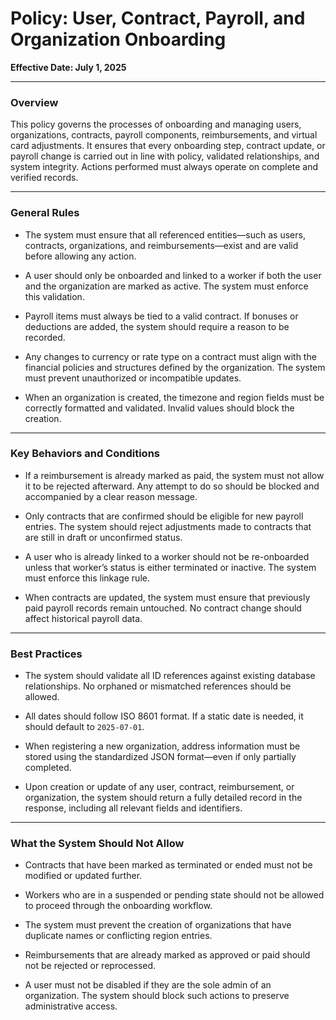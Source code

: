 # Policy: User, Contract, Payroll, and Organization Onboarding

**Effective Date: July 1, 2025**

---

### Overview

This policy governs the processes of onboarding and managing users, organizations, contracts, payroll components, reimbursements, and virtual card adjustments. It ensures that every onboarding step, contract update, or payroll change is carried out in line with policy, validated relationships, and system integrity. Actions performed must always operate on complete and verified records.

---

### General Rules

- The system must ensure that all referenced entities—such as users, contracts, organizations, and reimbursements—exist and are valid before allowing any action.

- A user should only be onboarded and linked to a worker if both the user and the organization are marked as active. The system must enforce this validation.

- Payroll items must always be tied to a valid contract. If bonuses or deductions are added, the system should require a reason to be recorded.

- Any changes to currency or rate type on a contract must align with the financial policies and structures defined by the organization. The system must prevent unauthorized or incompatible updates.

- When an organization is created, the timezone and region fields must be correctly formatted and validated. Invalid values should block the creation.

---

### Key Behaviors and Conditions

- If a reimbursement is already marked as paid, the system must not allow it to be rejected afterward. Any attempt to do so should be blocked and accompanied by a clear reason message.

- Only contracts that are confirmed should be eligible for new payroll entries. The system should reject adjustments made to contracts that are still in draft or unconfirmed status.

- A user who is already linked to a worker should not be re-onboarded unless that worker’s status is either terminated or inactive. The system must enforce this linkage rule.

- When contracts are updated, the system must ensure that previously paid payroll records remain untouched. No contract change should affect historical payroll data.

---

### Best Practices

- The system should validate all ID references against existing database relationships. No orphaned or mismatched references should be allowed.

- All dates should follow ISO 8601 format. If a static date is needed, it should default to `2025-07-01`.

- When registering a new organization, address information must be stored using the standardized JSON format—even if only partially completed.

- Upon creation or update of any user, contract, reimbursement, or organization, the system should return a fully detailed record in the response, including all relevant fields and identifiers.

---

### What the System Should Not Allow

- Contracts that have been marked as terminated or ended must not be modified or updated further.

- Workers who are in a suspended or pending state should not be allowed to proceed through the onboarding workflow.

- The system must prevent the creation of organizations that have duplicate names or conflicting region entries.

- Reimbursements that are already marked as approved or paid should not be rejected or reprocessed.

- A user must not be disabled if they are the sole admin of an organization. The system should block such actions to preserve administrative access.
